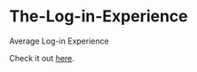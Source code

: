 # The-Log-in-Experience
Average Log-in Experience

Check it out [here](https://chunkberries.github.io/The-Log-in-Experience/).
